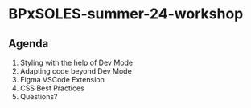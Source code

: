 # BPxSOLES-summer-24-workshop

## Agenda
1. Styling with the help of Dev Mode
2. Adapting code beyond Dev Mode
3. Figma VSCode Extension
4. CSS Best Practices
5. Questions?